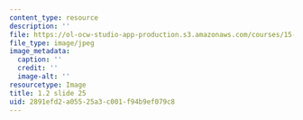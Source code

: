 ```yaml
---
content_type: resource
description: ''
file: https://ol-ocw-studio-app-production.s3.amazonaws.com/courses/15-s21-nuts-and-bolts-of-business-plans-january-iap-2014/2891efd2a05525a3c001f94b9ef079c8_1.2_slide_25.jpg
file_type: image/jpeg
image_metadata:
  caption: ''
  credit: ''
  image-alt: ''
resourcetype: Image
title: 1.2 slide 25
uid: 2891efd2-a055-25a3-c001-f94b9ef079c8
---
```

